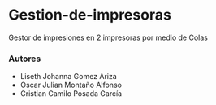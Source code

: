 # Gestion-de-impresoras
Gestor de impresiones en 2 impresoras por medio de Colas
### Autores
- Liseth Johanna Gomez Ariza
- Oscar Julian Montaño Alfonso
- Cristian Camilo Posada García
